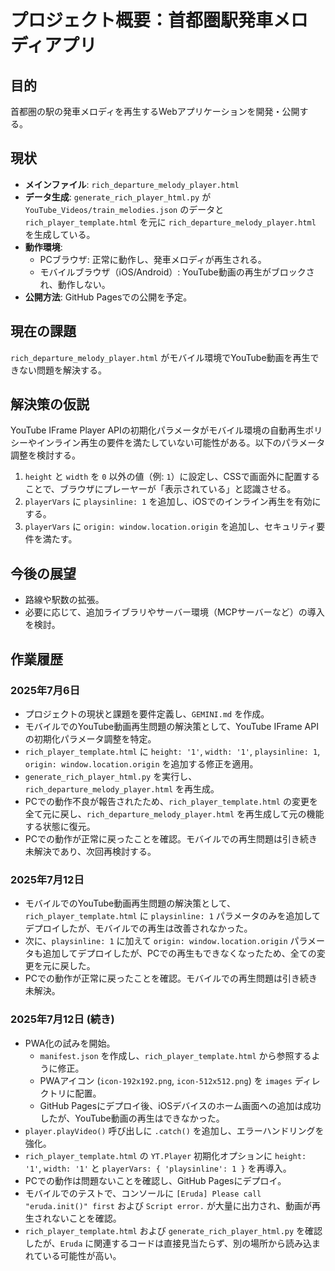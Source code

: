 # プロジェクト概要：首都圏駅発車メロディアプリ

## 目的
首都圏の駅の発車メロディを再生するWebアプリケーションを開発・公開する。

## 現状
*   **メインファイル**: `rich_departure_melody_player.html`
*   **データ生成**: `generate_rich_player_html.py` が `YouTube_Videos/train_melodies.json` のデータと `rich_player_template.html` を元に `rich_departure_melody_player.html` を生成している。
*   **動作環境**:
    *   PCブラウザ: 正常に動作し、発車メロディが再生される。
    *   モバイルブラウザ（iOS/Android）: YouTube動画の再生がブロックされ、動作しない。
*   **公開方法**: GitHub Pagesでの公開を予定。

## 現在の課題
`rich_departure_melody_player.html` がモバイル環境でYouTube動画を再生できない問題を解決する。

## 解決策の仮説
YouTube IFrame Player APIの初期化パラメータがモバイル環境の自動再生ポリシーやインライン再生の要件を満たしていない可能性がある。以下のパラメータ調整を検討する。
1.  `height` と `width` を `0` 以外の値（例: `1`）に設定し、CSSで画面外に配置することで、ブラウザにプレーヤーが「表示されている」と認識させる。
2.  `playerVars` に `playsinline: 1` を追加し、iOSでのインライン再生を有効にする。
3.  `playerVars` に `origin: window.location.origin` を追加し、セキュリティ要件を満たす。

## 今後の展望
*   路線や駅数の拡張。
*   必要に応じて、追加ライブラリやサーバー環境（MCPサーバーなど）の導入を検討。

## 作業履歴

### 2025年7月6日
*   プロジェクトの現状と課題を要件定義し、`GEMINI.md` を作成。
*   モバイルでのYouTube動画再生問題の解決策として、YouTube IFrame APIの初期化パラメータ調整を特定。
*   `rich_player_template.html` に `height: '1'`, `width: '1'`, `playsinline: 1`, `origin: window.location.origin` を追加する修正を適用。
*   `generate_rich_player_html.py` を実行し、`rich_departure_melody_player.html` を再生成。
*   PCでの動作不良が報告されたため、`rich_player_template.html` の変更を全て元に戻し、`rich_departure_melody_player.html` を再生成して元の機能する状態に復元。
*   PCでの動作が正常に戻ったことを確認。モバイルでの再生問題は引き続き未解決であり、次回再検討する。

### 2025年7月12日
*   モバイルでのYouTube動画再生問題の解決策として、`rich_player_template.html` に `playsinline: 1` パラメータのみを追加してデプロイしたが、モバイルでの再生は改善されなかった。
*   次に、`playsinline: 1` に加えて `origin: window.location.origin` パラメータも追加してデプロイしたが、PCでの再生もできなくなったため、全ての変更を元に戻した。
*   PCでの動作が正常に戻ったことを確認。モバイルでの再生問題は引き続き未解決。

### 2025年7月12日 (続き)
*   PWA化の試みを開始。
    *   `manifest.json` を作成し、`rich_player_template.html` から参照するように修正。
    *   PWAアイコン (`icon-192x192.png`, `icon-512x512.png`) を `images` ディレクトリに配置。
    *   GitHub Pagesにデプロイ後、iOSデバイスのホーム画面への追加は成功したが、YouTube動画の再生はできなかった。
*   `player.playVideo()` 呼び出しに `.catch()` を追加し、エラーハンドリングを強化。
*   `rich_player_template.html` の `YT.Player` 初期化オプションに `height: '1'`, `width: '1'` と `playerVars: { 'playsinline': 1 }` を再導入。
*   PCでの動作は問題ないことを確認し、GitHub Pagesにデプロイ。
*   モバイルでのテストで、コンソールに `[Eruda] Please call "eruda.init()" first` および `Script error.` が大量に出力され、動画が再生されないことを確認。
*   `rich_player_template.html` および `generate_rich_player_html.py` を確認したが、`Eruda` に関連するコードは直接見当たらず、別の場所から読み込まれている可能性が高い。

